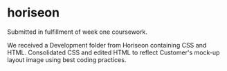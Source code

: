 # horiseon
Submitted in fulfillment of week one coursework.

We received a Development folder from Horiseon containing CSS and HTML. Consolidated CSS and edited HTML to reflect Customer's mock-up layout image using best coding practices.
